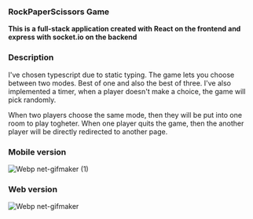 ### RockPaperScissors Game
**This is a full-stack application created with React on the frontend and express with socket.io on the backend**

### Description
I've chosen typescript due to static typing. The game lets you choose between two modes. Best of one and also the best of three. I've also implemented a timer, when a player doesn't make a choice, the game will pick randomly.

When two players choose the same mode, then they will be put into one room to play togheter. When one player quits the game, then the another player will be directly redirected to another page.
### Mobile version
![Webp net-gifmaker (1)](https://user-images.githubusercontent.com/50677638/96884583-f3e2dd00-1481-11eb-8c37-c590e3fa5e0d.gif)
### Web version
![Webp net-gifmaker](https://user-images.githubusercontent.com/50677638/96884602-f9402780-1481-11eb-91c6-575f33e0a4ca.gif)

